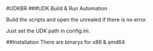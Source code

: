 #UDKBR
###UDK Build & Run Automation

Build the scripts and open the unrealed if there is no error.

Just set the UDK path in config.ini.

##Installation
There are binarys for x86 & amd64